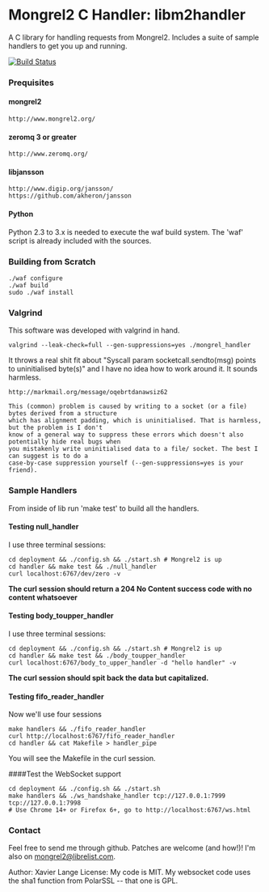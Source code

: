 # Mongrel2 C Handler: libm2handler

A C library for handling requests from Mongrel2. Includes a suite of sample handlers to get you up and running.

[![Build Status](https://drone.io/github.com/chickenkiller/libm2handler/status.png)](https://drone.io/github.com/chickenkiller/libm2handler/latest)

### Prequisites ###

#### mongrel2 ####

    http://www.mongrel2.org/

#### zeromq 3 or greater ####

    http://www.zeromq.org/

#### libjansson ####

    http://www.digip.org/jansson/
    https://github.com/akheron/jansson

#### Python ####

Python 2.3 to 3.x is needed to execute the waf build system.
The 'waf' script is already included with the sources.

### Building from Scratch ###

    ./waf configure
    ./waf build
    sudo ./waf install

### Valgrind ###

This software was developed with valgrind in hand.

    valgrind --leak-check=full --gen-suppressions=yes ./mongrel_handler

It throws a real shit fit about "Syscall param socketcall.sendto(msg) points to uninitialised byte(s)"
and I have no idea how to work around it. It sounds harmless.

    http://markmail.org/message/oqebrtdanawsiz62

    This (common) problem is caused by writing to a socket (or a file) bytes derived from a structure
    which has alignment padding, which is uninitialised. That is harmless, but the problem is I don't
    know of a general way to suppress these errors which doesn't also potentially hide real bugs when
    you mistakenly write uninitialised data to a file/ socket. The best I can suggest is to do a
    case-by-case suppression yourself (--gen-suppressions=yes is your friend).

### Sample Handlers ###

From inside of lib run 'make test' to build all the handlers.

#### Testing null_handler
I use three terminal sessions:

    cd deployment && ./config.sh && ./start.sh # Mongrel2 is up
    cd handler && make test && ./null_handler
    curl localhost:6767/dev/zero -v

**The curl session should return a 204 No Content success code with no content whatsoever**

#### Testing body_toupper_handler
I use three terminal sessions:

    cd deployment && ./config.sh && ./start.sh # Mongrel2 is up
    cd handler && make test && ./body_toupper_handler
    curl localhost:6767/body_to_upper_handler -d "hello handler" -v

**The curl session should spit back the data but capitalized.**

#### Testing fifo_reader_handler
Now we'll use four sessions

    make handlers && ./fifo_reader_handler
    curl http://localhost:6767/fifo_reader_handler
    cd handler && cat Makefile > handler_pipe

You will see the Makefile in the curl session.

####Test the WebSocket support

    cd deployment && ./config.sh && ./start.sh
    make handlers && ./ws_handshake_handler tcp://127.0.0.1:7999 tcp://127.0.0.1:7998
    # Use Chrome 14+ or Firefox 6+, go to http://localhost:6767/ws.html

### Contact ###
Feel free to send me through github. Patches are welcome (and how!)! I'm also on mongrel2@librelist.com.

Author: Xavier Lange
License: My code is MIT. My websocket code uses the sha1 function from PolarSSL -- that one is GPL.
